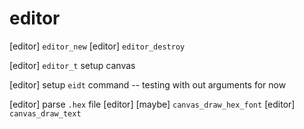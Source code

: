 # editor

[editor] `editor_new`
[editor] `editor_destroy`

[editor] `editor_t` setup canvas

[editor] setup `eidt` command -- testing with out arguments for now

[editor] parse `.hex` file
[editor] [maybe] `canvas_draw_hex_font`
[editor] `canvas_draw_text`
